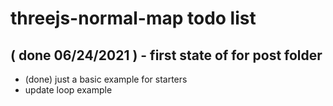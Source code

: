 # threejs-normal-map todo list


## ( done 06/24/2021 ) - first state of for post folder
* (done) just a basic example for starters
* update loop example